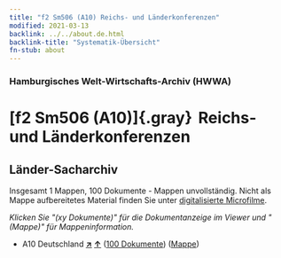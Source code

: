 ```yaml
---
title: "f2 Sm506 (A10) Reichs- und Länderkonferenzen"
modified: 2021-03-13
backlink: ../../about.de.html
backlink-title: "Systematik-Übersicht"
fn-stub: about
---
```


### Hamburgisches Welt-Wirtschafts-Archiv (HWWA)

# [f2 Sm506 (A10)]{.gray}&#8201; Reichs- und Länderkonferenzen&#160; 







## Länder-Sacharchiv




Insgesamt 1 Mappen, 100 Dokumente - Mappen unvollständig.
Nicht als Mappe aufbereitetes Material finden Sie unter [digitalisierte Microfilme](/film/h1_sh.de.html).

_Klicken Sie "(xy Dokumente)" für die Dokumentanzeige im Viewer und "(Mappe)" für Mappeninformation._



- A10 Deutschland [**&nearr;**](../../../geo/i/126128/about.de.html "Deutschland (alle Mappen)") [**&uarr;**](../../../geo/about.de.html#A10 "Ländersystematik") (<a href="https://pm20.zbw.eu/iiifview/folder/sh/126128,144346" title="über: Deutschland : Reichs- und Länderkonferenzen" target="_blank">100 Dokumente</a>) ([Mappe](../../../../folder/sh/1261xx/126128/1443xx/144346/about.de.html))








